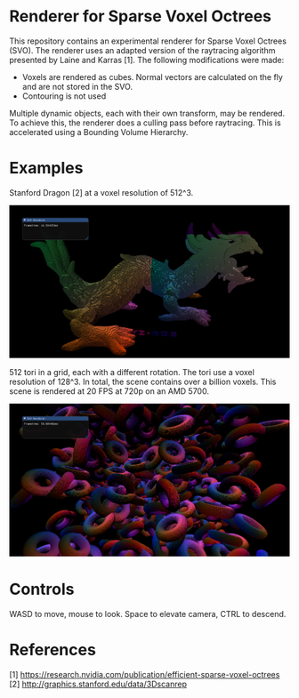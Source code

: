 # Renderer for Sparse Voxel Octrees

This repository contains an experimental renderer for Sparse Voxel Octrees
(SVO). The renderer uses an adapted version of the raytracing algorithm
presented by Laine and Karras [1]. The following modifications were made:

- Voxels are rendered as cubes. Normal vectors are calculated on the fly and are not stored in the SVO.
- Contouring is not used


Multiple dynamic objects, each with their own transform, may be rendered.  To
achieve this, the renderer does a culling pass before raytracing.  This is
accelerated using a Bounding Volume Hierarchy.

# Examples

Stanford Dragon [2] at a voxel resolution of 512^3.

![dragon](/img/dragon.png?raw=true)

512 tori in a grid, each with a different rotation. The tori use a voxel
resolution of 128^3. In total, the scene contains over a billion voxels.
This scene is rendered at 20 FPS at 720p on an AMD 5700.

![torus](/img/torus.png?raw=true)

# Controls

WASD to move, mouse to look. Space to elevate camera, CTRL to descend.

# References

[1] https://research.nvidia.com/publication/efficient-sparse-voxel-octrees  
[2] http://graphics.stanford.edu/data/3Dscanrep
